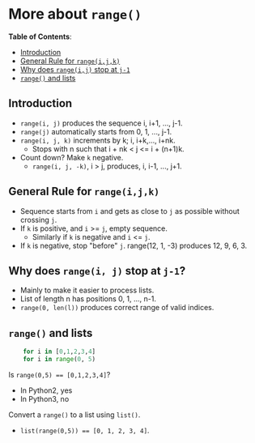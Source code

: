 # More about `range()`

**Table of Contents**:

- [Introduction](#introduction)
- [General Rule for `range(i,j,k)`](#general-rule-for-rangeijk)
- [Why does `range(i,j)` stop at `j-1`](#why-does-rangei-j-stop-at-j-1)
- [`range()` and lists](#range-and-lists)

## Introduction

- `range(i, j)` produces the sequence i, i+1, ..., j-1.
- `range(j)` automatically starts from 0, 1, ..., j-1.
- `range(i, j, k)` increments by k; i, i+k,..., i+nk.
  - Stops with n such that i + nk < j <= i + (n+1)k.
- Count down? Make `k` negative.
  - `range(i, j, -k)`, i > j, produces, i, i-1, ..., j+1.

## General Rule for `range(i,j,k)`

- Sequence starts from `i` and gets as close to `j` as possible without crossing `j`.
- If `k` is positive, and `i` >= `j`, empty sequence.
  - Similarly if `k` is negative and `i` <= `j`.
- If `k` is negative, stop "before" `j`.
  range(12, 1, -3) produces 12, 9, 6, 3.

## Why does `range(i, j)` stop at `j-1`?

- Mainly to make it easier to process lists.
- List of length n has positions 0, 1, ..., n-1.
- `range(0, len(l))` produces correct range of valid indices.

## `range()` and lists

```py
    for i in [0,1,2,3,4]
    for i in range(0, 5)
```

Is `range(0,5) == [0,1,2,3,4]`?

- In Python2, yes
- In Python3, no

Convert a `range()` to a list using `list()`.

- `list(range(0,5)) == [0, 1, 2, 3, 4]`.
